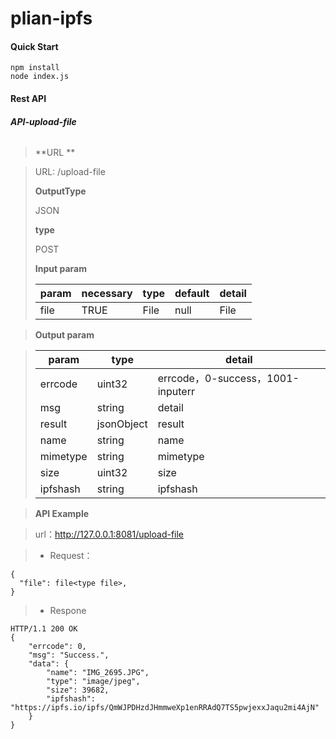 # plian-ipfs

#### Quick Start

```
npm install
node index.js
```

#### Rest API

###### **API-upload-file**

> **URL **

> URL: /upload-file
>
> **OutputType**
>
> JSON
>
> **type**
>
> POST
>
> **Input param**
>
> | param | necessary | type | default | detail |
> | ----- | --------- | ---- | ------- | ------ |
> | file  | TRUE      | File | null    | File   |

> **Output param**

> | param    | type       | detail                            |
> | -------- | ---------- | --------------------------------- |
> | errcode  | uint32     | errcode，0-success，1001-inputerr |
> | msg      | string     | detail                            |
> | result   | jsonObject | result                            |
> | name     | string     | name                              |
> | mimetype | string     | mimetype                          |
> | size     | uint32     | size                              |
> | ipfshash | string     | ipfshash                          |

> **API Example**

> url：<http://127.0.0.1:8081/upload-file>

> - Request：

```
{
  "file": file<type file>,
}
```

> - Respone

```
HTTP/1.1 200 OK
{
    "errcode": 0,
    "msg": "Success.",
    "data": {
        "name": "IMG_2695.JPG",
        "type": "image/jpeg",
        "size": 39682,
        "ipfshash": "https://ipfs.io/ipfs/QmWJPDHzdJHmmweXp1enRRAdQ7TS5pwjexxJaqu2mi4AjN"
    }
}
```
